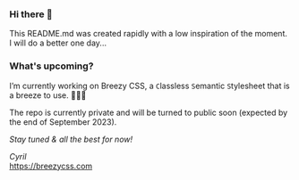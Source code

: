 ### Hi there 👋

This README.md was created rapidly with a low inspiration of the moment.<br>
I will do a better one day...

### What's upcoming?
I’m currently working on Breezy CSS, a <code>C</code>lassless <code>S</code>emantic <code>S</code>tylesheet that is a breeze to use. 🍿🍿🍿

The repo is currently private and will be turned to public soon (expected by the end of September 2023).

<em>Stay tuned & all the best for now!

Cyril</em><br>https://breezycss.com

<!--
**cyrezdev/cyrezdev** is a ✨ _special_ ✨ repository because its `README.md` (this file) appears on your GitHub profile.

Here are some ideas to get you started:

- 🔭 I’m currently working on ...
- 🌱 I’m currently learning ...
- 👯 I’m looking to collaborate on ...
- 🤔 I’m looking for help with ...
- 💬 Ask me about ...
- 📫 How to reach me: ...
- 😄 Pronouns: ...
- ⚡ Fun fact: ...
-->
